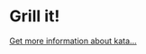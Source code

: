 Grill it!
=
[Get more information about kata...](https://www.codewars.com//kata/595b3f0ad26b2d817400002a)